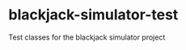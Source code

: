 blackjack-simulator-test
========================

Test classes for the blackjack simulator project
